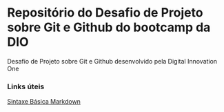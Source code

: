 # Repositório do Desafio de Projeto sobre Git e Github do bootcamp da DIO
Desafio de Projeto sobre Git e Github desenvolvido pela Digital Innovation One

### Links úteis
[Sintaxe Básica Markdown](https://www.markdownguide.org/basic-syntax/)

